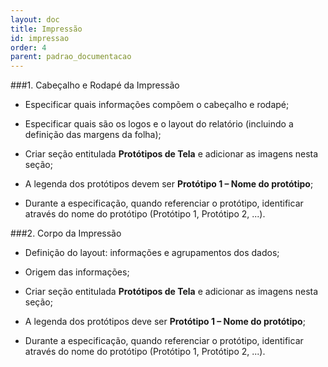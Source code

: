 ```yaml
---
layout: doc
title: Impressão
id: impressao
order: 4
parent: padrao_documentacao
---
```


###1. Cabeçalho e Rodapé da Impressão

- Especificar quais informações compõem o cabeçalho e rodapé;

- Especificar quais são os logos e o layout do relatório (incluindo a definição das margens da folha);

- Criar seção entitulada **Protótipos de Tela** e adicionar as imagens nesta seção;

- A legenda dos protótipos devem ser **Protótipo 1 – Nome do protótipo**;

- Durante a especificação, quando referenciar o protótipo, identificar através do nome do protótipo (Protótipo 1, Protótipo 2, ...).

###2. Corpo da Impressão

- Definição do layout: informações e agrupamentos dos dados;

- Origem das informações;

- Criar seção entitulada **Protótipos de Tela** e adicionar as imagens nesta seção;

- A legenda dos protótipos deve ser **Protótipo 1 – Nome do protótipo**;

- Durante a especificação, quando referenciar o protótipo, identificar através do nome do protótipo (Protótipo 1, Protótipo 2, ...).
